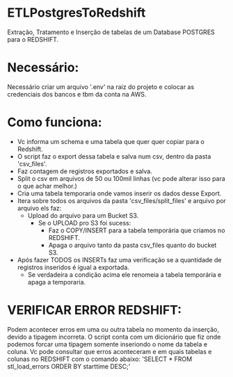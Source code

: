 # ETLPostgresToRedshift
Extração, Tratamento e Inserção de tabelas de um Database POSTGRES para o REDSHIFT.

# Necessário:
Necessário criar um arquivo '.env' na raiz do projeto e colocar as credenciais dos bancos e tbm da conta na AWS.

# Como funciona:
- Vc informa um schema e uma tabela que quer quer copiar para o Redshift.
- O script faz o export dessa tabela e salva num csv, dentro da pasta 'csv_files'.
- Faz contagem de registros exportados e salva.
- Split o csv em arquivos de 50 ou 100mil linhas (vc pode alterar isso para o que achar melhor.)
- Cria uma tabela temporaria onde vamos inserir os dados desse Export.
- Itera sobre todos os arquivos da pasta 'csv_files/split_files' e arquivo por arquivo els faz:
  * Upload do arquivo para um Bucket S3.
    - Se o UPLOAD pro S3 foi sucess:
      * Faz o COPY/INSERT para a tabela temporária que criamos no REDSHIFT.
      * Apaga o arquivo tanto da pasta csv_files quanto do bucket S3.
- Após fazer TODOS os INSERTs faz uma verificação se a quantidade de registros inseridos é igual a exportada.
  * Se verdadeira a condição acima ele renomeia a tabela temporária e apaga a temporaria.


# VERIFICAR ERROR REDSHIFT:
Podem acontecer erros em uma ou outra tabela no momento da inserção, devido a tipagem incorreta. O script conta com um dicionário que fiz onde podemos forcar uma tipagem somente inseriondo o nome da tabela e coluna.
Vc pode consultar que erros aconteceram e em quais tabelas e colunas no REDSHIFT com o comando abaixo:
'SELECT * FROM stl_load_errors ORDER BY starttime DESC;'
